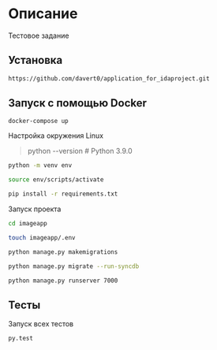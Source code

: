 # Описание

Тестовое задание

## Установка

```sh
https://github.com/davert0/application_for_idaproject.git
```

## Запуск с помощью Docker
```
docker-compose up
```

Настройка окружения Linux

> python --version # Python 3.9.0

```sh
python -m venv env

source env/scripts/activate

pip install -r requirements.txt
```

Запуск проекта

```sh
cd imageapp

touch imageapp/.env

python manage.py makemigrations

python manage.py migrate --run-syncdb

python manage.py runserver 7000
```

## Тесты

Запуск всех тестов

```sh
py.test
```
